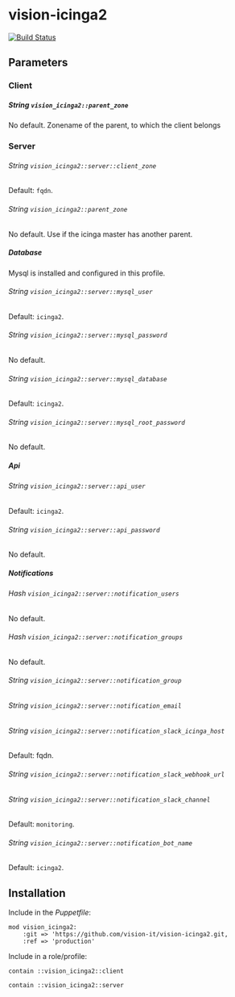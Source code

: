 # vision-icinga2

[![Build Status](https://travis-ci.org/vision-it/vision-icinga2.svg?branch=production)](https://travis-ci.org/vision-it/vision-icinga2)

## Parameters
### Client
##### String `vision_icinga2::parent_zone`
No default. Zonename of the parent, to which the client belongs

### Server


###### String `vision_icinga2::server::client_zone`
Default: `fqdn`.

###### String `vision_icinga2::parent_zone`
No default. Use if the icinga master has another parent.

##### Database
Mysql is installed and configured in this profile.

###### String `vision_icinga2::server::mysql_user`
Default: `icinga2`.

###### String `vision_icinga2::server::mysql_password`
No default.

###### String `vision_icinga2::server::mysql_database`
Default: `icinga2`.

###### String `vision_icinga2::server::mysql_root_password`
No default.

##### Api

###### String `vision_icinga2::server::api_user`
Default: `icinga2`.

###### String `vision_icinga2::server::api_password`
No default.

##### Notifications

###### Hash `vision_icinga2::server::notification_users`
No default.

###### Hash `vision_icinga2::server::notification_groups`
No default.

###### String `vision_icinga2::server::notification_group`
###### String `vision_icinga2::server::notification_email`
###### String `vision_icinga2::server::notification_slack_icinga_host`
Default: fqdn.
###### String `vision_icinga2::server::notification_slack_webhook_url`
###### String `vision_icinga2::server::notification_slack_channel`
Default: `monitoring`.
###### String `vision_icinga2::server::notification_bot_name`
Default: `icinga2`.

## Installation

Include in the *Puppetfile*:

```
mod vision_icinga2:
    :git => 'https://github.com/vision-it/vision-icinga2.git,
    :ref => 'production'
```

Include in a role/profile:

```puppet
contain ::vision_icinga2::client

contain ::vision_icinga2::server
```

